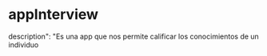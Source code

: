 # appInterview
description": "Es una app que nos permite calificar los conocimientos de un individuo
